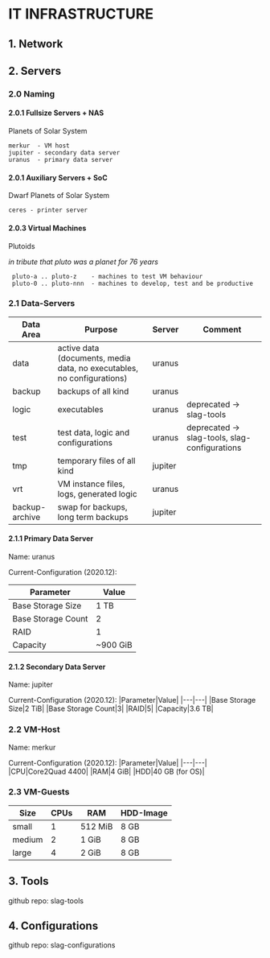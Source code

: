 # IT INFRASTRUCTURE
## 1. Network
## 2. Servers
### 2.0 Naming
#### 2.0.1 Fullsize Servers + NAS
Planets of Solar System

    merkur  - VM host
    jupiter - secondary data server
    uranus  - primary data server

#### 2.0.1 Auxiliary Servers + SoC

Dwarf Planets of Solar System

    ceres - printer server

#### 2.0.3 Virtual Machines

Plutoids

*in tribute that pluto was a planet for 76 years*
 
     pluto-a .. pluto-z    - machines to test VM behaviour
     pluto-0 .. pluto-nnn  - machines to develop, test and be productive

### 2.1 Data-Servers

|Data Area|Purpose|Server|Comment|
|---|---|---|---|
|data|active data (documents, media data, no executables, no configurations)|uranus| |
|backup|backups of all kind|uranus| |
|logic|executables|uranus|deprecated -> slag-tools|
|test|test data, logic and configurations|uranus|deprecated -> slag-tools, slag-configurations|
|tmp|temporary files of all kind|jupiter| |
|vrt|VM instance files, logs, generated logic|uranus| |
|backup-archive|swap for backups, long term backups|jupiter| |

#### 2.1.1 Primary Data Server
Name: uranus

Current-Configuration (2020.12):

|Parameter|Value|
|---|---|
|Base Storage Size|1 TB|
|Base Storage Count|2|
|RAID|1|
|Capacity|~900 GiB|

#### 2.1.2 Secondary Data Server
Name: jupiter

Current-Configuration (2020.12):
|Parameter|Value|
|---|---|
|Base Storage Size|2 TiB|
|Base Storage Count|3|
|RAID|5|
|Capacity|3.6 TB|

### 2.2 VM-Host
Name: merkur

Current-Configuration (2020.12):
|Parameter|Value|
|---|---|
|CPU|Core2Quad 4400|
|RAM|4 GiB|
|HDD|40 GB (for OS)|

### 2.3 VM-Guests

|Size|CPUs|RAM|HDD-Image|
|---|---|---|---|
|small|1|512 MiB|8 GB|
|medium|2|1 GiB|8 GB|
|large|4|2 GiB|8 GB|

## 3. Tools
github repo: slag-tools

## 4. Configurations
github repo: slag-configurations


